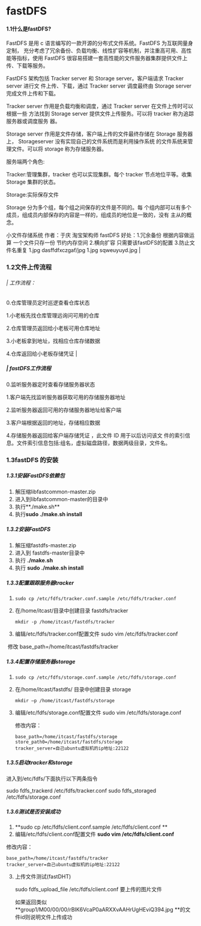 # fastDFS

#### 1.1什么是fastDFS?

FastDFS 是用 c 语言编写的一款开源的分布式文件系统。FastDFS 为互联网量身定制， 充分考虑了冗余备份、负载均衡、线性扩容等机制，并注重高可用、高性能等指标，使用 FastDFS 很容易搭建一套高性能的文件服务器集群提供文件上传、下载等服务。

FastDFS 架构包括 Tracker server 和 Storage server。客户端请求 Tracker server 进行文 件上传、下载，通过 Tracker server 调度最终由 Storage server 完成文件上传和下载。 

Tracker server 作用是负载均衡和调度，通过 Tracker server 在文件上传时可以根据一些 方法找到 Storage server 提供文件上传服务。可以将 tracker 称为追踪服务器或调度服务 器。 

Storage server 作用是文件存储，客户端上传的文件最终存储在 Storage 服务器上， Storageserver 没有实现自己的文件系统而是利用操作系统 的文件系统来管理文件。可以将 storage 称为存储服务器。 

服务端两个角色: 

Tracker:管理集群，tracker 也可以实现集群。每个 tracker 节点地位平等。收集 Storage 集群的状态。 

Storage:实际保存文件 

Storage 分为多个组，每个组之间保存的文件是不同的。每 个组内部可以有多个成员，组成员内部保存的内容是一样的，组成员的地位是一致的，没有 主从的概念。

小文件存储系统       作者：于庆  淘宝架构师  fastDFS         好处：1.冗余备份   根据内容做运算   一个文件只存一份  节约内存空间       2.横向扩容  只需要该fastDFS的配置       3.防止文件名重复      1.jpg   dasffdfxczgaf/jpg    1.jpg      sqweuyuyd.jpg |

### 1.2文件上传流程

######   | 工作流程：   

  0.仓库管理员定时巡逻查看仓库状态  

 1.小老板先找仓库管理远询问可用的仓库

 2.仓库管理员返回给小老板可用仓库地址  

 3.小老板拿到地址，找相应仓库存储数据   

 4.仓库返回给小老板存储凭证 |    

#####   | fastDFS工作流程  

 0.监听服务器定时查看存储服务器状态 

 1.客户端先找监听服务器获取可用的存储服务器地址   

 2.监听服务器返回可用的存储服务器地址给客户端  

 3.客户端根据返回的地址，存储相应数据  

 4.存储服务器返回给客户端存储凭证 ，此文件 ID 用于以后访问该文 件的索引信息。文件索引信息包括:组名，虚拟磁盘路径，数据两级目录，文件名。

### 1.3fastDFS 的安装

##### 1.3.1安装FastDFS依赖包

1. 解压缩libfastcommon-master.zip
2. 进入到libfastcommon-master的目录中
3. 执行**./make.sh**
4. 执行**sudo ./make.sh install**

##### 1.3.2安装FastDFS

1. 解压缩fastdfs-master.zip
2. 进入到 fastdfs-master目录中
3. 执行 **./make.sh**
4. 执行 **sudo ./make.sh install**

##### 1.3.3配置跟踪服务器tracker

1. ```shell
   sudo cp /etc/fdfs/tracker.conf.sample /etc/fdfs/tracker.conf
   ```

2. 在/home/itcast/目录中创建目录 fastdfs/tracker      

   ```shell
   mkdir -p /home/itcast/fastdfs/tracker
   ```

3. 编辑/etc/fdfs/tracker.conf配置文件    sudo vim /etc/fdfs/tracker.conf

​          修改 base_path=/home/itcast/fastdfs/tracker

##### 1.3.4配置存储服务器storage 

1. ```
   sudo cp /etc/fdfs/storage.conf.sample /etc/fdfs/storage.conf
   ```

2. 在/home/itcast/fastdfs/ 目录中创建目录 storage

   ```shell
   mkdir –p /home/itcast/fastdfs/storage
   ```

3. 编辑/etc/fdfs/storage.conf配置文件  sudo vim /etc/fdfs/storage.conf

   修改内容：

   ```shell
   base_path=/home/itcast/fastdfs/storage
   store_path0=/home/itcast/fastdfs/storage
   tracker_server=自己ubuntu虚拟机的ip地址:22122
   ```

##### 1.3.5启动tracker和storage

进入到/etc/fdfs/下面执行以下两条指令

sudo  fdfs_trackerd  /etc/fdfs/tracker.conf
sudo fdfs_storaged  /etc/fdfs/storage.conf

##### 1.3.6测试是否安装成功

1. **sudo cp /etc/fdfs/client.conf.sample /etc/fdfs/client.conf **
2. 编辑/etc/fdfs/client.conf配置文件  **sudo vim /etc/fdfs/client.conf**

修改内容：

```shell
base_path=/home/itcast/fastdfs/tracker
tracker_server=自己ubuntu虚拟机的ip地址:22122
```

3. 上传文件测试(fastDHT)

   sudo fdfs_upload_file /etc/fdfs/client.conf 要上传的图片文件 

   如果返回类似**group1/M00/00/00/rBIK6VcaP0aARXXvAAHrUgHEviQ394.jpg **的文件id则说明文件上传成功